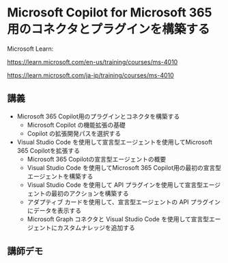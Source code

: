 # Microsoft Copilot for Microsoft 365 用のコネクタとプラグインを構築する

Microsoft Learn: 

https://learn.microsoft.com/en-us/training/courses/ms-4010

https://learn.microsoft.com/ja-jp/training/courses/ms-4010

## 講義

- Microsoft 365 Copilot用のプラグインとコネクタを構築する
    - Microsoft Copilot の機能拡張の基礎
    - Copilot の拡張開発パスを選択する
- Visual Studio Code を使用して宣言型エージェントを使用してMicrosoft 365 Copilotを拡張する
    - Microsoft 365 Copilotの宣言型エージェントの概要
    - Visual Studio Code を使用してMicrosoft 365 Copilot用の最初の宣言型エージェントを構築する
    - Visual Studio Code を使用して API プラグインを使用して宣言型エージェントの最初のアクションを構築する
    - アダプティブ カードを使用して、宣言型エージェントの API プラグインにデータを表示する
    - Microsoft Graph コネクタと Visual Studio Code を使用して宣言型エージェントにカスタムナレッジを追加する

<!--
2024/11にコースが更新された
https://techcommunity.microsoft.com/blog/iltcommunicationblog/introducing-the-newly-revamped-ms-4010-build-plugins-and-connectors-for-microsof/4330329

- ガイド付きプロジェクト - Microsoft Copilot 用の TypeScript (TS) を使用してメッセージ拡張機能プラグインを構築する

-->

## 講師デモ


